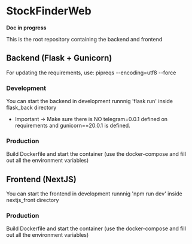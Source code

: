 # StockFinderWeb
  **Doc in progress**
  
This is the root repository containing the backend and frontend

## Backend (Flask + Gunicorn)

For updating the requirements, use: pipreqs --encoding=utf8 --force

### Development
You can start the backend in development runnnig 'flask run' inside flask_back directory
- Important -> Make sure there is NO telegram=0.0.1 defined on requirements and gunicorn==20.0.1 is defined.

### Production
Build Dockerfile and start the container (use the docker-compose and fill out all the environment variables)



## Frontend (NextJS)

You can start the frontend in development runnnig 'npm run dev' inside nextjs_front directory

### Production
Build Dockerfile and start the container (use the docker-compose and fill out all the environment variables)